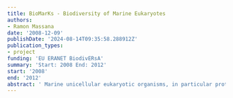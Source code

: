 ```yaml
---
title: BioMarKs - Biodiversity of Marine Eukaryotes
authors:
- Ramon Massana
date: '2008-12-09'
publishDate: '2024-08-14T09:35:58.288912Z'
publication_types:
- project
funding: 'EU ERANET BiodivERsA'
summary: 'Start: 2008 End: 2012'
start: '2008'
end: '2012'
abstract: ' Marine unicellular eukaryotic organisms, in particular protists, are among the least explored compartments of biodiversity, yet they are suspected to profoundly impact marine ecosystem functioning, global biogeochemical cycles and climate. They can also offer unexplored functions and be used to propose new indicators of marine environments’ statuses. BioMarKs aimed at exploring this unknown compartment of life and assessing the taxonomic and functional complexity of protistan communities along the European coastlines to a ) establish a baseline of protists biodiversity in European coastal waters, and apply this data to environmental and evolutionary questions on protists; b) assess new functions that can be derived from this unexplored taxonomic group and evaluate their use to monitor the health of marine environments. '
---
```

